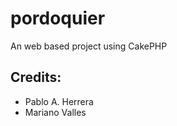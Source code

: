 pordoquier
==========

An web based project using CakePHP

Credits:
--------
- Pablo A. Herrera 
- Mariano Valles
